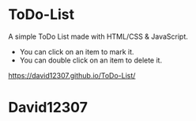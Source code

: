 # ToDo-List

A simple ToDo List made with HTML/CSS & JavaScript.

- You can click on an item to mark it.
- You can double click on an item to delete it.

https://david12307.github.io/ToDo-List/

# David12307
